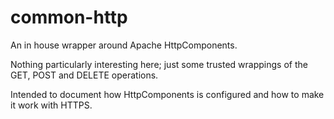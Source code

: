 # common-http

An in house wrapper around Apache HttpComponents.

Nothing particularly interesting here; just some trusted wrappings of the GET, POST and DELETE operations.

Intended to document how HttpComponents is configured and how to make it work with HTTPS.

